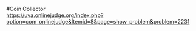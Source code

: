 #Coin Collector  
https://uva.onlinejudge.org/index.php?option=com_onlinejudge&Itemid=8&page=show_problem&problem=2231
